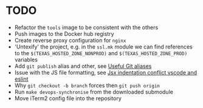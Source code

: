 # TODO

- Refactor the `tools` image to be consistent with the others
- Push images to the Docker hub registry
- Create reverse proxy configuration for `nginx`
- 'Untexify' the project, e.g. in the `ssl.mk` module we can find references to the `$(TEXAS_HOSTED_ZONE_NONPROD)` and `$(TEXAS_HOSTED_ZONE_PROD)` variables
- Add `git publish` alias and other, see [Useful Git aliases](https://gist.github.com/robmiller/6018582)
- Issue with the JS file formatting, see [Jsx indentation conflict vscode and eslint](https://stackoverflow.com/questions/48674208/jsx-indentation-conflict-vscode-and-eslint)
- Why `git checkout -b branch` forces then `git push origin`
- Run `make devops-synchronise` from the downloaded submodule
- Move iTerm2 config file into the repository
